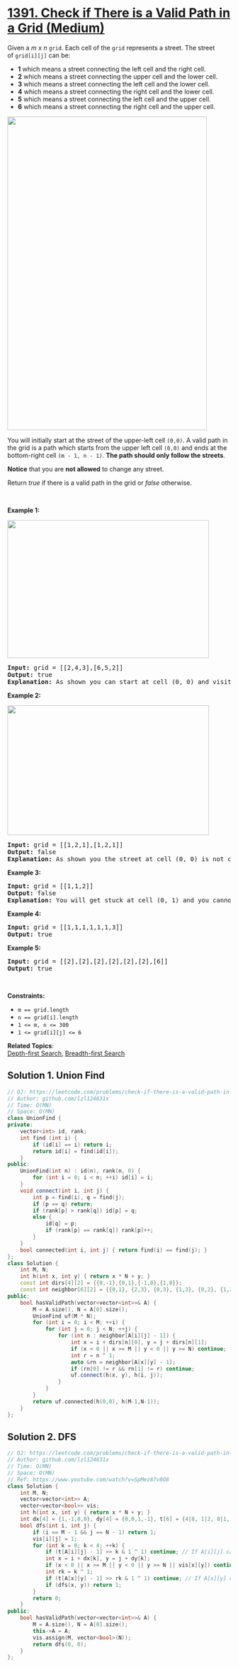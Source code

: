 # [1391. Check if There is a Valid Path in a Grid (Medium)](https://leetcode.com/problems/check-if-there-is-a-valid-path-in-a-grid/)

Given a <em>m</em> x <em>n</em> <code>grid</code>. Each cell of the <code>grid</code> represents a street. The street of&nbsp;<code>grid[i][j]</code> can be:
<ul>
	<li><strong>1</strong> which means a street connecting the left cell and the right cell.</li>
	<li><strong>2</strong> which means a street connecting the upper cell and the lower cell.</li>
	<li><b>3</b>&nbsp;which means a street connecting the left cell and the lower cell.</li>
	<li><b>4</b> which means a street connecting the right cell and the lower cell.</li>
	<li><b>5</b> which means a street connecting the left cell and the upper cell.</li>
	<li><b>6</b> which means a street connecting the right cell and the upper cell.</li>
</ul>

<p><img alt="" src="https://assets.leetcode.com/uploads/2020/03/05/main.png" style="width: 450px; height: 708px;"></p>

<p>You will initially start at the street of the&nbsp;upper-left cell <code>(0,0)</code>. A valid path in the grid is a path which starts from the upper left&nbsp;cell <code>(0,0)</code> and ends at the bottom-right&nbsp;cell <code>(m - 1, n - 1)</code>. <strong>The path should only follow the streets</strong>.</p>

<p><strong>Notice</strong> that you are <strong>not allowed</strong> to change any street.</p>

<p>Return <i>true</i>&nbsp;if there is a valid path in the grid or <em>false</em> otherwise.</p>

<p>&nbsp;</p>
<p><strong>Example 1:</strong></p>
<img alt="" src="https://assets.leetcode.com/uploads/2020/03/05/e1.png" style="width: 455px; height: 311px;">
<pre><strong>Input:</strong> grid = [[2,4,3],[6,5,2]]
<strong>Output:</strong> true
<strong>Explanation:</strong> As shown you can start at cell (0, 0) and visit all the cells of the grid to reach (m - 1, n - 1).
</pre>

<p><strong>Example 2:</strong></p>
<img alt="" src="https://assets.leetcode.com/uploads/2020/03/05/e2.png" style="width: 455px; height: 293px;">
<pre><strong>Input:</strong> grid = [[1,2,1],[1,2,1]]
<strong>Output:</strong> false
<strong>Explanation:</strong> As shown you the street at cell (0, 0) is not connected with any street of any other cell and you will get stuck at cell (0, 0)
</pre>

<p><strong>Example 3:</strong></p>

<pre><strong>Input:</strong> grid = [[1,1,2]]
<strong>Output:</strong> false
<strong>Explanation:</strong> You will get stuck at cell (0, 1) and you cannot reach cell (0, 2).
</pre>

<p><strong>Example 4:</strong></p>

<pre><strong>Input:</strong> grid = [[1,1,1,1,1,1,3]]
<strong>Output:</strong> true
</pre>

<p><strong>Example 5:</strong></p>

<pre><strong>Input:</strong> grid = [[2],[2],[2],[2],[2],[2],[6]]
<strong>Output:</strong> true
</pre>

<p>&nbsp;</p>
<p><strong>Constraints:</strong></p>

<ul>
	<li><code>m == grid.length</code></li>
	<li><code>n == grid[i].length</code></li>
	<li><code>1 &lt;= m, n &lt;= 300</code></li>
	<li><code>1 &lt;= grid[i][j] &lt;= 6</code></li>
</ul>

**Related Topics**:  
[Depth-first Search](https://leetcode.com/tag/depth-first-search/), [Breadth-first Search](https://leetcode.com/tag/breadth-first-search/)

## Solution 1. Union Find

```cpp
// OJ: https://leetcode.com/problems/check-if-there-is-a-valid-path-in-a-grid/
// Author: github.com/lzl124631x
// Time: O(MN)
// Space: O(MN)
class UnionFind {
private:
    vector<int> id, rank;
    int find (int i) {
        if (id[i] == i) return i;
        return id[i] = find(id[i]);
    }
public:
    UnionFind(int n) : id(n), rank(n, 0) {
        for (int i = 0; i < n; ++i) id[i] = i;
    }
    void connect(int i, int j) {
        int p = find(i), q = find(j);
        if (p == q) return;
        if (rank[p] > rank[q]) id[p] = q;
        else {
            id[q] = p;
            if (rank[p] == rank[q]) rank[p]++;
        }
    }
    bool connected(int i, int j) { return find(i) == find(j); }
};
class Solution {
    int M, N;
    int h(int x, int y) { return x * N + y; }
    const int dirs[4][2] = {{0,-1},{0,1},{-1,0},{1,0}};
    const int neighbor[6][2] = {{0,1}, {2,3}, {0,3}, {1,3}, {0,2}, {1,2}};
public:
    bool hasValidPath(vector<vector<int>>& A) {
        M = A.size(), N = A[0].size();
        UnionFind uf(M * N);
        for (int i = 0; i < M; ++i) {
            for (int j = 0; j < N; ++j) {
                for (int n : neighbor[A[i][j] - 1]) {
                    int x = i + dirs[n][0], y = j + dirs[n][1];
                    if (x < 0 || x >= M || y < 0 || y >= N) continue;
                    int r = n ^ 1;
                    auto &rn = neighbor[A[x][y] - 1];
                    if (rn[0] != r && rn[1] != r) continue;
                    uf.connect(h(x, y), h(i, j));
                }
            }
        }
        return uf.connected(h(0,0), h(M-1,N-1));
    }
};
```

## Solution 2. DFS

```cpp
// OJ: https://leetcode.com/problems/check-if-there-is-a-valid-path-in-a-grid/
// Author: github.com/lzl124631x
// Time: O(MN)
// Space: O(MN)
// Ref: https://www.youtube.com/watch?v=SpMez87v0O8
class Solution {
    int M, N;
    vector<vector<int>> A;
    vector<vector<bool>> vis;
    int h(int x, int y) { return x * N + y; }
    int dx[4] = {1,-1,0,0}, dy[4] = {0,0,1,-1}, t[6] = {4|8, 1|2, 8|1, 4|1, 8|2, 4|2};
    bool dfs(int i, int j) {
        if (i == M - 1 && j == N - 1) return 1;
        vis[i][j] = 1;
        for (int k = 0; k < 4; ++k) {
            if (t[A[i][j] - 1] >> k & 1 ^ 1) continue; // If A[i][j] can't extend to this direction, skip
            int x = i + dx[k], y = j + dy[k];
            if (x < 0 || x >= M || y < 0 || y >= N || vis[x][y]) continue;
            int rk = k ^ 1;
            if (t[A[x][y] - 1] >> rk & 1 ^ 1) continue; // If A[x][y] can't extend back, skip
            if (dfs(x, y)) return 1;
        }
        return 0;
    }
public:
    bool hasValidPath(vector<vector<int>>& A) {
        M = A.size(), N = A[0].size();
        this->A = A;
        vis.assign(M, vector<bool>(N));
        return dfs(0, 0);
    }
};
```